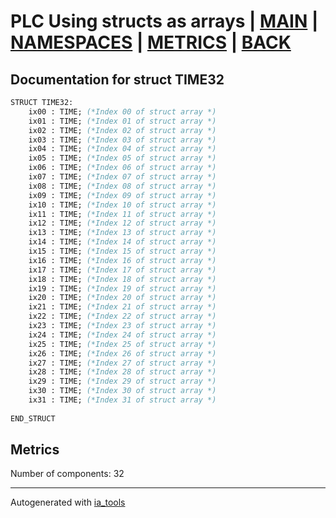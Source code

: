 # PLC Using structs as arrays | [MAIN] | [NAMESPACES] | [METRICS] | [BACK]  

## Documentation for struct TIME32  

```pascal
STRUCT TIME32:
    ix00 : TIME; (*Index 00 of struct array *)
    ix01 : TIME; (*Index 01 of struct array *)
    ix02 : TIME; (*Index 02 of struct array *)
    ix03 : TIME; (*Index 03 of struct array *)
    ix04 : TIME; (*Index 04 of struct array *)
    ix05 : TIME; (*Index 05 of struct array *)
    ix06 : TIME; (*Index 06 of struct array *)
    ix07 : TIME; (*Index 07 of struct array *)
    ix08 : TIME; (*Index 08 of struct array *)
    ix09 : TIME; (*Index 09 of struct array *)
    ix10 : TIME; (*Index 10 of struct array *)
    ix11 : TIME; (*Index 11 of struct array *)
    ix12 : TIME; (*Index 12 of struct array *)
    ix13 : TIME; (*Index 13 of struct array *)
    ix14 : TIME; (*Index 14 of struct array *)
    ix15 : TIME; (*Index 15 of struct array *)
    ix16 : TIME; (*Index 16 of struct array *)
    ix17 : TIME; (*Index 17 of struct array *)
    ix18 : TIME; (*Index 18 of struct array *)
    ix19 : TIME; (*Index 19 of struct array *)
    ix20 : TIME; (*Index 20 of struct array *)
    ix21 : TIME; (*Index 21 of struct array *)
    ix22 : TIME; (*Index 22 of struct array *)
    ix23 : TIME; (*Index 23 of struct array *)
    ix24 : TIME; (*Index 24 of struct array *)
    ix25 : TIME; (*Index 25 of struct array *)
    ix26 : TIME; (*Index 26 of struct array *)
    ix27 : TIME; (*Index 27 of struct array *)
    ix28 : TIME; (*Index 28 of struct array *)
    ix29 : TIME; (*Index 29 of struct array *)
    ix30 : TIME; (*Index 30 of struct array *)
    ix31 : TIME; (*Index 31 of struct array *)
  
END_STRUCT
```

## Metrics  

Number of components: 32  

---
Autogenerated with [ia_tools](https://github.com/tkucic/ia_tools)  

[MAIN]: ../../../../index_st.md
[NAMESPACES]: ../../nsList_st.md
[METRICS]: ../../../metrics_st.md
[BACK]: ../nsMain_st.md

